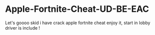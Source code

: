 # Apple-Fortnite-Cheat-UD-BE-EAC
Let's goooo skid i have crack apple fortnite cheat enjoy it, start in lobby driver is include !
